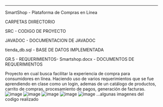 
--------------------------------------------------------------------------------------------------------------------------------------------------------

SmartShop - Plataforma de Compras en Línea

CARPETAS DIIRECTORIO

SRC - CODIGO DE PROYECTO

JAVADOC - DOCUMENTACION DE JAVADOC 

tienda_db.sql - BASE DE DATOS IMPLEMENTADA

GR.5 - REQUERIMIENTOS- Smartshop.docx - DOCUMENTOS DE REQUERIMIENTOS


Proyecto en cual busca facilitar la experiencia de compra para consumidores en línea. 
Haciendo uso de varios requerimientos que se fue aprendiendo en clase como un login, ademas de un catálogo de productos, carrito de compras, procesamiento de pagos, generación de facturas.
![image](https://github.com/user-attachments/assets/c16ee218-ebc2-4fd2-8f9c-178998607ce4)
![image](https://github.com/user-attachments/assets/45d5df1e-b80d-46a4-b35d-061fb000bba4)
![image](https://github.com/user-attachments/assets/0481d1fd-7f26-4356-9be4-7bc342860957)
![image](https://github.com/user-attachments/assets/661f9e58-0438-4a8f-96da-3bda60b4a7f2)
![image](https://github.com/user-attachments/assets/d46fd47e-8c5c-4102-bd4c-4e7e7d2e28c1)
...algunas imagenes del codigo realizado



